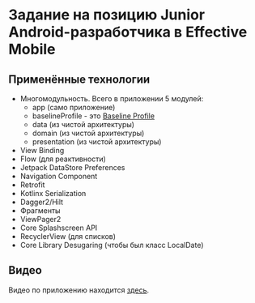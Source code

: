 # Задание на позицию Junior Android-разработчика в Effective Mobile

## Применённые технологии

- Многомодульность. Всего в приложении 5 модулей:
    - app (само приложение)
    - baselineProfile -
      это [Baseline Profile](https://developer.android.com/topic/performance/baselineprofiles/overview)
    - data (из чистой архитектуры)
    - domain (из чистой архитектуры)
    - presentation (из чистой архитектуры)
- View Binding
- Flow (для реактивности)
- Jetpack DataStore Preferences
- Navigation Component
- Retrofit
- Kotlinx Serialization
- Dagger2/Hilt
- Фрагменты
- ViewPager2
- Core Splashscreen API
- RecyclerView (для списков)
- Core Library Desugaring (чтобы был класс LocalDate)

## Видео

Видео по приложению находится [здесь](https://youtu.be/T_DgeO_sa7Y).